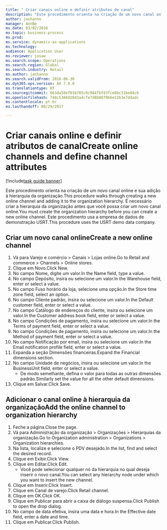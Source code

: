 ```yaml
--- 
title: " Criar canais online e definir atributos de canal"
description: "Este procedimento orienta na criação de um novo canal online e sua adição à hierarquia da organização."
author: jashanno
manager: AnnBe
ms.date: 03/02/2016
ms.topic: business-process
ms.prod: 
ms.service: dynamics-ax-applications
ms.technology: 
audience: Application User
ms.reviewer: josaw
ms.search.scope: Operations
ms.search.region: Global
ms.search.industry: Retail
ms.author: jashanno
ms.search.validFrom: 2016-06-30
ms.dyn365.ops.version: AX 7.0.0
ms.translationtype: HT
ms.sourcegitcommit: 663da58ef01b705c0c984fbfd3fce8bc31be04c6
ms.openlocfilehash: 748c536692043a4cfe7d8b087066e12b3e7ddadc
ms.contentlocale: pt-br
ms.lasthandoff: 08/29/2017

---
```

# <a name="create-online-channels-and-define-channel-attributes"></a><span data-ttu-id="5573c-103"> Criar canais online e definir atributos de canal</span><span class="sxs-lookup"><span data-stu-id="5573c-103">Create online channels and define channel attributes</span></span>

[!include[task guide banner](../includes/task-guide-banner.md)]

<span data-ttu-id="5573c-104">Este procedimento orienta na criação de um novo canal online e sua adição à hierarquia da organização.</span><span class="sxs-lookup"><span data-stu-id="5573c-104">This procedure walks through creating a new online channel and adding it to the organization hierarchy.</span></span> <span data-ttu-id="5573c-105">É necessário criar a hierarquia da organização antes que você possa criar um novo canal online.</span><span class="sxs-lookup"><span data-stu-id="5573c-105">You must create the organization hierarchy before you can create a new online channel.</span></span> <span data-ttu-id="5573c-106">Este procedimento usa a empresa de dados de demonstração USRT.</span><span class="sxs-lookup"><span data-stu-id="5573c-106">This procedure uses the USRT demo data company.</span></span>


## <a name="create-a-new-online-channel"></a><span data-ttu-id="5573c-107">Criar um novo canal online</span><span class="sxs-lookup"><span data-stu-id="5573c-107">Create a new online channel</span></span>
1. <span data-ttu-id="5573c-108">Vá para Varejo e comércio > Canais > Lojas online.</span><span class="sxs-lookup"><span data-stu-id="5573c-108">Go to Retail and commerce > Channels > Online stores.</span></span>
2. <span data-ttu-id="5573c-109">Clique em Novo.</span><span class="sxs-lookup"><span data-stu-id="5573c-109">Click New.</span></span>
3. <span data-ttu-id="5573c-110">No campo Nome, digite um valor.</span><span class="sxs-lookup"><span data-stu-id="5573c-110">In the Name field, type a value.</span></span>
4. <span data-ttu-id="5573c-111">No campo Depósito, insira ou selecione um valor.</span><span class="sxs-lookup"><span data-stu-id="5573c-111">In the Warehouse field, enter or select a value.</span></span>
5. <span data-ttu-id="5573c-112">No campo Fuso horário da loja, selecione uma opção.</span><span class="sxs-lookup"><span data-stu-id="5573c-112">In the Store time zone field, select an option.</span></span>
6. <span data-ttu-id="5573c-113">No campo Cliente padrão, insira ou selecione um valor.</span><span class="sxs-lookup"><span data-stu-id="5573c-113">In the Default customer field, enter or select a value.</span></span>
7. <span data-ttu-id="5573c-114">No campo Catálogo de endereços do cliente, insira ou selecione um valor.</span><span class="sxs-lookup"><span data-stu-id="5573c-114">In the Customer address book field, enter or select a value.</span></span>
8. <span data-ttu-id="5573c-115">No campo Condições de pagamento, insira ou selecione um valor.</span><span class="sxs-lookup"><span data-stu-id="5573c-115">In the Terms of payment field, enter or select a value.</span></span>
9. <span data-ttu-id="5573c-116">No campo Condições de pagamento, insira ou selecione um valor.</span><span class="sxs-lookup"><span data-stu-id="5573c-116">In the Method of payment field, enter or select a value.</span></span>
10. <span data-ttu-id="5573c-117">No campo Notificação por email, insira ou selecione um valor.</span><span class="sxs-lookup"><span data-stu-id="5573c-117">In the Email notification profile field, enter or select a value.</span></span>
11. <span data-ttu-id="5573c-118">Expanda a seção Dimensões financeiras.</span><span class="sxs-lookup"><span data-stu-id="5573c-118">Expand the Financial dimensions section.</span></span>
12. <span data-ttu-id="5573c-119">No campo Unidade de negócios, insira ou selecione um valor.</span><span class="sxs-lookup"><span data-stu-id="5573c-119">In the BusinessUnit field, enter or select a value.</span></span>
    * <span data-ttu-id="5573c-120">De modo semelhante, defina o valor para todas as outras dimensões padrão.</span><span class="sxs-lookup"><span data-stu-id="5573c-120">Similarly set the value for all the other default dimensions.</span></span>  
13. <span data-ttu-id="5573c-121">Clique em Salvar.</span><span class="sxs-lookup"><span data-stu-id="5573c-121">Click Save.</span></span>

## <a name="add-the-online-channel-to-organization-hierarchy"></a><span data-ttu-id="5573c-122">Adicionar o canal online à hierarquia da organização</span><span class="sxs-lookup"><span data-stu-id="5573c-122">Add the online channel to organization hierarchy</span></span>
1. <span data-ttu-id="5573c-123">Feche a página.</span><span class="sxs-lookup"><span data-stu-id="5573c-123">Close the page.</span></span>
2. <span data-ttu-id="5573c-124">Vá para Administração da organização > Organizações > Hierarquias da organização.</span><span class="sxs-lookup"><span data-stu-id="5573c-124">Go to Organization administration > Organizations > Organization hierarchies.</span></span>
3. <span data-ttu-id="5573c-125">Na lista, localize e selecione o PDV desejado.</span><span class="sxs-lookup"><span data-stu-id="5573c-125">In the list, find and select the desired record.</span></span>
4. <span data-ttu-id="5573c-126">Clique em Exibir.</span><span class="sxs-lookup"><span data-stu-id="5573c-126">Click View.</span></span>
5. <span data-ttu-id="5573c-127">Clique em Editar.</span><span class="sxs-lookup"><span data-stu-id="5573c-127">Click Edit.</span></span>
    * <span data-ttu-id="5573c-128">Você pode selecionar qualquer nó da hierarquia no qual deseja inserir o novo canal.</span><span class="sxs-lookup"><span data-stu-id="5573c-128">You can select any hierarchy node under which you want to insert the new channel.</span></span>  
6. <span data-ttu-id="5573c-129">Clique em Inserir.</span><span class="sxs-lookup"><span data-stu-id="5573c-129">Click Insert.</span></span>
7. <span data-ttu-id="5573c-130">Clique em Canal de varejo.</span><span class="sxs-lookup"><span data-stu-id="5573c-130">Click Retail channel.</span></span>
8. <span data-ttu-id="5573c-131">Clique em OK.</span><span class="sxs-lookup"><span data-stu-id="5573c-131">Click OK.</span></span>
9. <span data-ttu-id="5573c-132">Clique em Publicar para abrir a caixa de diálogo suspensa.</span><span class="sxs-lookup"><span data-stu-id="5573c-132">Click Publish to open the drop dialog.</span></span>
10. <span data-ttu-id="5573c-133">No campo de data efetiva, insira uma data e hora.</span><span class="sxs-lookup"><span data-stu-id="5573c-133">In the Effective date field, enter a date and time.</span></span>
11. <span data-ttu-id="5573c-134">Clique em Publicar.</span><span class="sxs-lookup"><span data-stu-id="5573c-134">Click Publish.</span></span>


